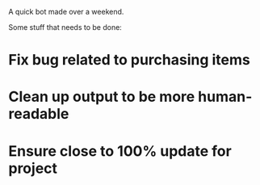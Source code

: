 A quick bot made over a weekend.

Some stuff that needs to be done:
  # Fix bug related to purchasing items
  # Clean up output to be more human-readable
  # Ensure close to 100% update for project
